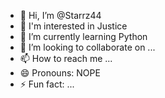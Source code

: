 - 👋 Hi, I’m @Starrz44
- 👀 I'm interested in Justice
- 🌱 I’m currently learning Python
- 💞️ I’m looking to collaborate on ...
- 📫 How to reach me ...
- 😄 Pronouns: NOPE
- ⚡ Fun fact: ...

<!---
Starrz44/Starrz44 is a ✨ special ✨ repository because its `README.md` (this file) appears on your GitHub profile.
You can click the Preview link to take a look at your changes.
--->
